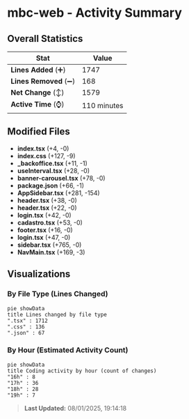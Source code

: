 # mbc-web - Activity Summary 

## Overall Statistics

| Stat                   | Value                                                             |
| ---------------------- | ----------------------------------------------------------------- |
| **Lines Added** (➕)   | 1747                                          |
| **Lines Removed** (➖) | 168                                        |
| **Net Change** (↕)    | 1579                |
| **Active Time** (⌚)   | 110 minutes |


## Modified Files
- **index.tsx** (+4, -0)
- **index.css** (+127, -9)
- **_backoffice.tsx** (+11, -1)
- **useInterval.tsx** (+28, -0)
- **banner-carousel.tsx** (+78, -0)
- **package.json** (+66, -1)
- **AppSidebar.tsx** (+281, -154)
- **header.tsx** (+38, -0)
- **header.tsx** (+22, -0)
- **login.tsx** (+42, -0)
- **cadastro.tsx** (+53, -0)
- **footer.tsx** (+16, -0)
- **login.tsx** (+47, -0)
- **sidebar.tsx** (+765, -0)
- **NavMain.tsx** (+169, -3)

## Visualizations

### By File Type (Lines Changed)

```mermaid
pie showData
title Lines changed by file type
".tsx" : 1712
".css" : 136
".json" : 67
```

### By Hour (Estimated Activity Count)

```mermaid
pie showData
title Coding activity by hour (count of changes)
"16h" : 8
"17h" : 36
"18h" : 28
"19h" : 7
```


> **Last Updated:** 08/01/2025, 19:14:18